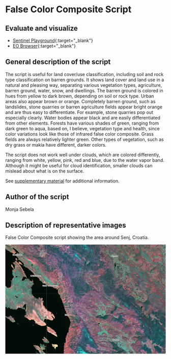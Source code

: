 # False Color Composite Script

## Evaluate and visualize
 - [Sentinel Playground](https://apps.sentinel-hub.com/sentinel-playground/?source=S2&lat=45.068671318263945&lng=14.827766418457031&zoom=11&preset=CUSTOM&layers=B01,B02,B03&maxcc=20&gain=1.0&gamma=1.0&time=2018-10-01%7C2019-04-16&atmFilter=&showDates=false&evalscript=LyoKQXV0aG9yOiBNb25qYSBTZWJlbGEKKi8KCi8qVmVyc2lvbiAxOiBuYXR1cmFsIGNvbG9yOgpyZXR1cm4gW0IxMiAqIDIuNSwgQjA3ICogMS41LCBCMDkgKiAyLjUgXTsgIAoqLwoKLy9WZXJzaW9uIDI6IGxpZ2h0ZXIsIHZpdmlkIGNvbG9yczoKbGV0IGdhaW4gPSAxLjUKcmV0dXJuIFtCMTIgKiAyLjUsIEIwNyAqIDEuNSwgQjA5ICogMi41IF0ubWFwKGEgPT4gZ2FpbiAqIGEpOyAgIAo%3D){:target="_blank"}    
 - [EO Browser](https://apps.sentinel-hub.com/eo-browser/?lat=45.0687&lng=14.8278&zoom=11&time=2019-04-16&preset=CUSTOM&datasource=Sentinel-2%20L1C&layers=B01,B02,B03&evalscript=LyoKQXV0aG9yOiBNb25qYSBTZWJlbGEKKi8KCi8qVmVyc2lvbiAxOiBuYXR1cmFsIGNvbG9yOgpyZXR1cm4gW0IxMiAqIDIuNSwgQjA3ICogMS41LCBCMDkgKiAyLjUgXTsgIAoqLwoKLy9WZXJzaW9uIDI6IGxpZ2h0ZXIsIHZpdmlkIGNvbG9yczoKbGV0IGdhaW4gPSAxLjUKcmV0dXJuIFtCMTIgKiAyLjUsIEIwNyAqIDEuNSwgQjA5ICogMi41IF0ubWFwKGEgPT4gZ2FpbiAqIGEpOyAgIAo%3D){:target="_blank"} 


## General description of the script

The script is useful for land cover/use classification, including soil and rock type classification on barren grounds. It shows land cover and land use in a natural and pleasing way, separating various vegetation types, agriculture, barren ground, water, snow, and dwellings. The barren ground is colored in hues from yellow to dark brown, depending on soil or rock type. Urban areas also appear brown or orange. Completely barren ground, such as landslides, stone quarries or barren agriculture fields appear bright orange and are thus easy to differentiate. For example, stone quarries pop out especially clearly. Water bodies appear black and are easily differentiated from other elements. Forests have various shades of green, ranging from dark green to aqua, based on, I believe, vegetation type and health, since color variations look like those of infrared false color composite. Grass fields are always relatively lighter green. Other types of vegetation, such as dry grass or makia have different, darker colors.
 
The script does not work well under clouds, which are colored differently, ranging from white, yellow, pink, red and blue, due to the water vapor band. Although it might be useful for cloud identification, smaller clouds can mislead about what is on the surface.

See [supplementary material](supplementary_material.pdf) for additional information.

## Author of the script

Monja Sebela

## Description of representative images

False Color Composite script showing the area around Senj, Croatia.

![False Color Composite script showing the area around Senj, Croatia](fig/false_color_composite.png)
